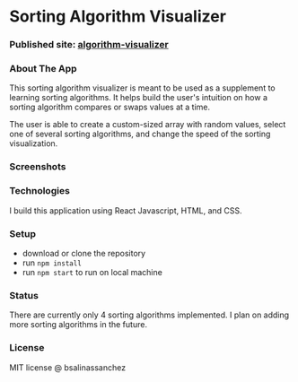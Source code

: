 # Sorting Algorithm Visualizer

### Published site: [algorithm-visualizer](https://bsalinassanchez.github.io/algorithm-visualizer/)

### About The App

This sorting algorithm visualizer is meant to be used as a supplement to learning sorting algorithms. It helps build the user's intuition on how a sorting algorithm compares or swaps values at a time.

The user is able to create a custom-sized array with random values, select one of several sorting algorithms, and change the speed of the sorting visualization.

### Screenshots

### Technologies

I build this application using React Javascript, HTML, and CSS.

### Setup
- download or clone the repository 
- run `npm install`
- run `npm start` to run on local machine

### Status

There are currently only 4 sorting algorithms implemented. I plan on adding more sorting algorithms in the future. 

### License

MIT license @ bsalinassanchez

